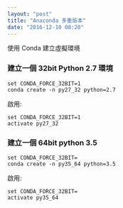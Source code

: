 ```yaml
---
layout: "post"
title: "Anaconda 多重版本"
date: "2016-12-10 08:20"
---
```


使用 Conda 建立虛擬環境

### 建立一個 32bit Python 2.7 環境 ###

	set CONDA_FORCE_32BIT=1
	conda create -n py27_32 python=2.7

啟用:

	set CONDA_FORCE_32BIT=1
	activate py27_32

### 建立一個 64bit python 3.5 ###

	set CONDA_FORCE_32BIT=
	conda create -n py35_64 python=3.5

啟用:

	set CONDA_FORCE_32BIT=
	activate py35_64

